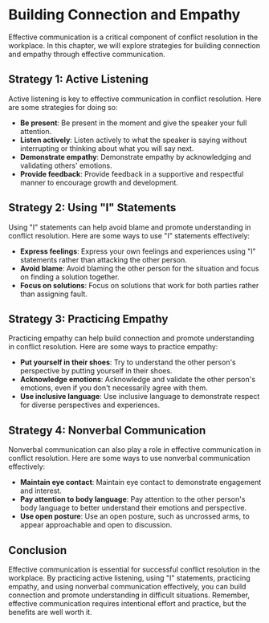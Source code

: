 Building Connection and Empathy
==========================================================================================

Effective communication is a critical component of conflict resolution in the workplace. In this chapter, we will explore strategies for building connection and empathy through effective communication.

Strategy 1: Active Listening
----------------------------

Active listening is key to effective communication in conflict resolution. Here are some strategies for doing so:

* **Be present**: Be present in the moment and give the speaker your full attention.
* **Listen actively**: Listen actively to what the speaker is saying without interrupting or thinking about what you will say next.
* **Demonstrate empathy**: Demonstrate empathy by acknowledging and validating others' emotions.
* **Provide feedback**: Provide feedback in a supportive and respectful manner to encourage growth and development.

Strategy 2: Using "I" Statements
--------------------------------

Using "I" statements can help avoid blame and promote understanding in conflict resolution. Here are some ways to use "I" statements effectively:

* **Express feelings**: Express your own feelings and experiences using "I" statements rather than attacking the other person.
* **Avoid blame**: Avoid blaming the other person for the situation and focus on finding a solution together.
* **Focus on solutions**: Focus on solutions that work for both parties rather than assigning fault.

Strategy 3: Practicing Empathy
------------------------------

Practicing empathy can help build connection and promote understanding in conflict resolution. Here are some ways to practice empathy:

* **Put yourself in their shoes**: Try to understand the other person's perspective by putting yourself in their shoes.
* **Acknowledge emotions**: Acknowledge and validate the other person's emotions, even if you don't necessarily agree with them.
* **Use inclusive language**: Use inclusive language to demonstrate respect for diverse perspectives and experiences.

Strategy 4: Nonverbal Communication
-----------------------------------

Nonverbal communication can also play a role in effective communication in conflict resolution. Here are some ways to use nonverbal communication effectively:

* **Maintain eye contact**: Maintain eye contact to demonstrate engagement and interest.
* **Pay attention to body language**: Pay attention to the other person's body language to better understand their emotions and perspective.
* **Use open posture**: Use an open posture, such as uncrossed arms, to appear approachable and open to discussion.

Conclusion
----------

Effective communication is essential for successful conflict resolution in the workplace. By practicing active listening, using "I" statements, practicing empathy, and using nonverbal communication effectively, you can build connection and promote understanding in difficult situations. Remember, effective communication requires intentional effort and practice, but the benefits are well worth it.
